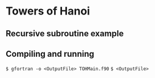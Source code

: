 # Towers of Hanoi
## Recursive subroutine example

## Compiling and running
`$ gfortran -o <OutputFile> TOHMain.f90`
`$ <OutputFile>`
